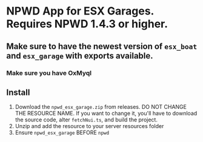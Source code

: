# NPWD App for ESX Garages. Requires NPWD 1.4.3 or higher.

## Make sure to have the newest version of `esx_boat` and `esx_garage` with exports available.

### Make sure you have OxMyql

## Install
1. Download the `npwd_esx_garage.zip` from releases. DO NOT CHANGE THE RESOURCE NAME. If you want to change it, you'll have to download the source code, alter `fetchNui.ts`, and build the project.
2. Unzip and add the resource to your server resources folder
3. Ensure `npwd_esx_garage` BEFORE `npwd`
